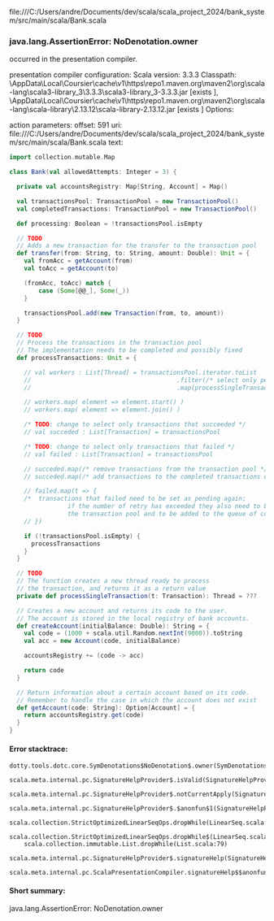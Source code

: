 file:///C:/Users/andre/Documents/dev/scala/scala_project_2024/bank_system/src/main/scala/Bank.scala
### java.lang.AssertionError: NoDenotation.owner

occurred in the presentation compiler.

presentation compiler configuration:
Scala version: 3.3.3
Classpath:
<HOME>\AppData\Local\Coursier\cache\v1\https\repo1.maven.org\maven2\org\scala-lang\scala3-library_3\3.3.3\scala3-library_3-3.3.3.jar [exists ], <HOME>\AppData\Local\Coursier\cache\v1\https\repo1.maven.org\maven2\org\scala-lang\scala-library\2.13.12\scala-library-2.13.12.jar [exists ]
Options:



action parameters:
offset: 591
uri: file:///C:/Users/andre/Documents/dev/scala/scala_project_2024/bank_system/src/main/scala/Bank.scala
text:
```scala
import collection.mutable.Map

class Bank(val allowedAttempts: Integer = 3) {

  private val accountsRegistry: Map[String, Account] = Map()

  val transactionsPool: TransactionPool = new TransactionPool()
  val completedTransactions: TransactionPool = new TransactionPool()

  def processing: Boolean = !transactionsPool.isEmpty

  // TODO
  // Adds a new transaction for the transfer to the transaction pool
  def transfer(from: String, to: String, amount: Double): Unit = {
    val fromAcc = getAccount(from)
    val toAcc = getAccount(to)

    (fromAcc, toAcc) match {
        case (Some[@@_], Some(_))
    }

    transactionsPool.add(new Transaction(from, to, amount))
  }

  // TODO
  // Process the transactions in the transaction pool
  // The implementation needs to be completed and possibly fixed
  def processTransactions: Unit = {

    // val workers : List[Thread] = transactionsPool.iterator.toList
    //                                        .filter(/* select only pending transactions */)
    //                                        .map(processSingleTransaction)

    // workers.map( element => element.start() )
    // workers.map( element => element.join() )

    /* TODO: change to select only transactions that succeeded */
    // val succeded : List[Transaction] = transactionsPool

    /* TODO: change to select only transactions that failed */
    // val failed : List[Transaction] = transactionsPool

    // succeded.map(/* remove transactions from the transaction pool */)
    // succeded.map(/* add transactions to the completed transactions queue */)

    // failed.map(t => {
    /*  transactions that failed need to be set as pending again;
                if the number of retry has exceeded they also need to be removed from
                the transaction pool and to be added to the queue of completed transactions */
    // })

    if (!transactionsPool.isEmpty) {
      processTransactions
    }
  }

  // TODO
  // The function creates a new thread ready to process
  // the transaction, and returns it as a return value
  private def processSingleTransaction(t: Transaction): Thread = ???

  // Creates a new account and returns its code to the user.
  // The account is stored in the local registry of bank accounts.
  def createAccount(initialBalance: Double): String = {
    val code = (1000 + scala.util.Random.nextInt(9000)).toString
    val acc = new Account(code, initialBalance)

    accountsRegistry += (code -> acc)

    return code
  }

  // Return information about a certain account based on its code.
  // Remember to handle the case in which the account does not exist
  def getAccount(code: String): Option[Account] = {
    return accountsRegistry.get(code)
  }
}

```



#### Error stacktrace:

```
dotty.tools.dotc.core.SymDenotations$NoDenotation$.owner(SymDenotations.scala:2607)
	scala.meta.internal.pc.SignatureHelpProvider$.isValid(SignatureHelpProvider.scala:83)
	scala.meta.internal.pc.SignatureHelpProvider$.notCurrentApply(SignatureHelpProvider.scala:96)
	scala.meta.internal.pc.SignatureHelpProvider$.$anonfun$1(SignatureHelpProvider.scala:48)
	scala.collection.StrictOptimizedLinearSeqOps.dropWhile(LinearSeq.scala:280)
	scala.collection.StrictOptimizedLinearSeqOps.dropWhile$(LinearSeq.scala:278)
	scala.collection.immutable.List.dropWhile(List.scala:79)
	scala.meta.internal.pc.SignatureHelpProvider$.signatureHelp(SignatureHelpProvider.scala:48)
	scala.meta.internal.pc.ScalaPresentationCompiler.signatureHelp$$anonfun$1(ScalaPresentationCompiler.scala:435)
```
#### Short summary: 

java.lang.AssertionError: NoDenotation.owner